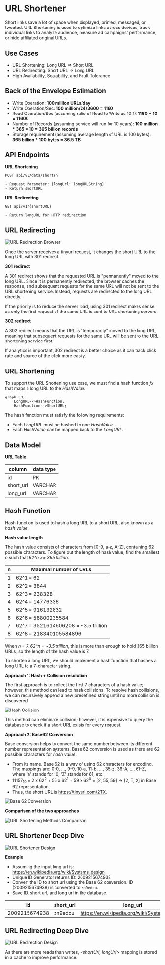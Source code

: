# URL Shortener

Short links save a lot of space when displayed, printed, messaged, or tweeted. URL Shortening is used to optimize links across devices, track individual links to analyze audience, measure ad campaigns' performance, or hide affiliated original URLs.

## Use Cases

- URL Shortening: Long URL => Short URL
- URL Redirecting: Short URL => Long URL
- High Availability, Scalability, and Fault Tolerance

## Back of the Envelope Estimation

- Write Operation: **100 million URLs/day**
- Write Operation/Sec: **100 million/24/3600 = 1160**
- Read Operation/Sec (assuming ratio of Read to Write as 10:1): **1160 * 10 = 11600**
- Number of Records (assuming service will run for 10 years): **100 million * 365 * 10 = 365 billion records**
- Storage requirement (assuming average length of URL is 100 bytes): **365 billion * 100 bytes = 36.5 TB**

## API Endpoints

**URL Shortening**

```text
POST api/v1/data/shorten

- Request Parameter: {longUrl: longURLString}
- Return shortURL
```

**URL Redirecting**

```text
GET api/v1/{shortURL}

- Return longURL for HTTP redirection
```

## URL Redirecting

![URL Redirection Browser](../assets/url_redirection_browser.png)

Once the server receives a tinyurl request, it changes the short URL to the long URL with 301 redirect.

**301 redirect**

A 301 redirect shows that the requested URL is "permanently" moved to the long URL. Since it is permanently redirected, the browser caches the response, and subsequent requests for the same URL will not be sent to the URL shortening service. Instead, requests are redirected to the long URL directly.

If the priority is to reduce the server load, using 301 redirect makes sense as only the first request of the same URL is sent to URL shortening servers.

**302 redirect**

A 302 redirect means that the URL is "temporarily" moved to the long URL, meaning that subsequent requests for the same URL will be sent to the URL shortening service first. 

If analytics is important, 302 redirect is a better choice as it can track click rate and source of the click more easily.

## URL Shortening

To support the URL Shortening use case, we must find a hash function *fx* that maps a long URL to the *HashValue*.

```mermaid
graph LR;
    LongURL-->HashFunction;
    HashFunction-->ShortURL;
```

The hash function must satisfy the following requirements:

- Each *LongURL* must be hashed to one *HashValue*.
- Each *HashValue* can be mapped back to the *LongURL*.

## Data Model

**URL Table**

| column | data type |
|---|---|
| id | PK |
| short_url | VARCHAR |
| long_url | VARCHAR |

## Hash Function

Hash function is used to hash a long URL to a short URL, also known as a *hash value*.

**Hash value length**

The hash value consists of characters from [0-9, a-z, A-Z], containing 62 possible characters. To figure out the length of hash value, find the smallest *n* such that *62^n >= 365 billion*. 

| n | Maximal number of URLs |
|---|---|
| 1 | 62^1 = 62 |
| 2 | 62^2 = 3844 |
| 3 | 62^3 = 238328 |
| 4 | 62^4 = 14776336 |
| 5 | 62^5 = 916132832 |
| 6 | 62^6 = 56800235584 |
| 7 | 62^7 = 3521614606208 = ~3.5 trillion |
| 8 | 62^8 = 218340105584896 |

When *n = 7, 62^n = ~3.5 trillion*, this is more than enough to hold 365 billion URLs, so the length of the hash value is 7.

To shorten a long URL, we should implement a hash function that hashes a long URL to a 7-character string.

**Approach 1: Hash + Collision resolution**

The first approach is to collect the first 7 characters of a hash value; however, this method can lead to hash collisions. To resolve hash collisions, we can recursively append a new predefined string until no more collision is discovered. 

![Hash Collision](../assets/hash_collision.png)

This method can eliminate collision; however, it is expensive to query the database to check if a short URL exists for every request.

**Approach 2: Base62 Conversion**

Base conversion helps to convert the same number between its different number representation systems. Base 62 conversion is used as there are 62 possible characters for *hash value*. 

- From its name, Base 62 is a way of using 62 characters for encoding. The mappings are: 0-0, ..., 9-9, 10-a, 11-b, ..., 35-z, 36-A, ..., 61-Z, where 'a' stands for 10, 'Z' stands for 61, etc.
- 11157<sub>10</sub> = 2 x 62<sup>2</sup> + 55 x 62<sup>1</sup> + 59 x 62<sup>0</sup> = [2, 55, 59] -> [2, T, X] in Base 62 representation.
- Thus, the short URL is https://tinyurl.com/2TX.

![Base 62 Conversion](../assets/base_62_conversion.png)

**Comparison of the two approaches**

![URL Shortening Methods Comparison](../assets/url_shortening_methods_comparison.png)

## URL Shortener Deep Dive

![URL Shortener Design](../assets/url_shortener_design.png)

**Example**

- Assuming the input long url is: https://en.wikipedia.org/wiki/Systems_design
- Unique ID Generator returns ID: 2009215674938
- Convert the ID to short url using the Base 62 conversion. ID (2009215674938) is converted to `zn9edcu`.
- Save ID, short url, and long url in the database.

| id | short_url | long_url |
|---|---|---|
| 2009215674938 | zn9edcu | https://en.wikipedia.org/wiki/Systems_design |

## URL Redirecting Deep Dive

![URL Redirection Design](../assets/url_redirection_design.png)

As there are more reads than writes, *<shortUrl, longUrl>* mapping is stored in a cache to improve performance.
